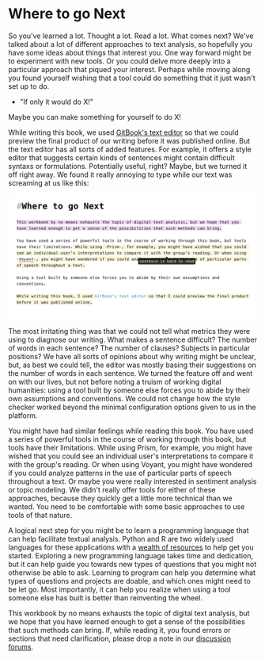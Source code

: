 # Where to go Next

So you've learned a lot. Thought a lot. Read a lot. What comes next? We've talked about a lot of different approaches to text analysis, so hopefully you have some ideas about things that interest you. One way forward might be to experiment with new tools. Or you could delve more deeply into a particular approach that piqued your interest. Perhaps while moving along you found yourself wishing that a tool could do something that it just wasn't set up to do. 

* "If only it would do X!"

Maybe you can make something for yourself to do X!

While writing this book, we used [GitBook's text editor](https://www.gitbook.com/editor/osx) so that we could preview the final product of our writing before it was published online. But the text editor has all sorts of added features. For example, it offers a style editor that suggests certain kinds of sentences might contain difficult syntaxs or formulations. Potentially useful, right? Maybe, but we turned it off right away. We found it really annoying to type while our text was screaming at us like this:

![sentence difficulty in GitBook editor](/assets/conclusion/sentence-difficulty.jpg)

The most irritating thing was that we could not tell what metrics they were using to diagnose our writing. What makes a sentence difficult? The number of words in each sentence? The number of clauses? Subjects in particular positions? We have all sorts of opinions about why writing might be unclear, but, as best we could tell, the editor was mostly basing their suggestions on the number of words in each sentence. We turned the feature off and went on with our lives, but not before noting a truism of working digital humanities: using a tool built by someone else forces you to abide by their own assumptions and conventions. We could not change how the style checker worked beyond the minimal configuration options given to us in the platform.

You might have had similar feelings while reading this book. You have used a series of powerful tools in the course of working through this book, but tools have their limitations. While using Prism, for example, you might have wished that you could see an individual user's interpretations to compare it with the group's reading. Or when using Voyant, you might have wondered if you could analyze patterns in the use of particular parts of speech throughout a text. Or maybe you were really interested in sentiment analysis or topic modeling. We didn't really offer tools for either of these approaches, because they quickly get a little more technical than we wanted. You need to be comfortable with some basic approaches to use tools of that nature.

A logical next step for you might be to learn a programming language that can help facilitate textual analysis. Python and R are two widely used languages for these applications with a [wealth of resources](resources.html) to help get you started. Exploring a new programming language takes time and dedication, but it can help guide you towards new types of questions that you might not otherwise be able to ask. Learning to program can help you determine what types of questions and projects are doable, and which ones might need to be let go. Most importantly, it can help you realize when using a tool someone else has built is better than reinventing the wheel.

This workbook by no means exhausts the topic of digital text analysis, but we hope that you have learned enough to get a sense of the possibilities that such methods can bring. If, while reading it, you found errors or sections that need clarification, please drop a note in our [discussion forums](https://www.gitbook.com/book/bmw9t/introduction-to-text-analysis/discussions).



